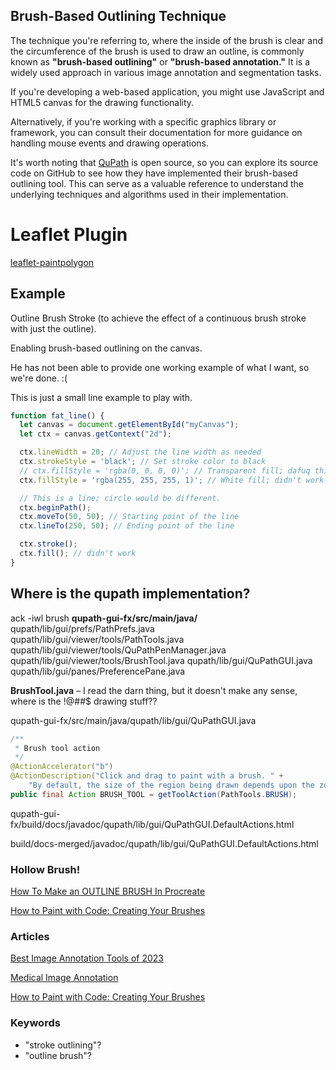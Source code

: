## Brush-Based Outlining Technique

The technique you're referring to, where the inside of the brush is clear and the circumference of the brush is used to draw an outline, is commonly known as **"brush-based outlining"** or **"brush-based annotation."** It is a widely used approach in various image annotation and segmentation tasks.

If you're developing a web-based application, you might use JavaScript and HTML5 canvas for the drawing functionality.

Alternatively, if you're working with a specific graphics library or framework, you can consult their documentation for more guidance on handling mouse events and drawing operations.

It's worth noting that [QuPath](https://github.com/qupath/qupath) is open source, so you can explore its source code on GitHub to see how they have implemented their brush-based outlining tool. This can serve as a valuable reference to understand the underlying techniques and algorithms used in their implementation.

# Leaflet Plugin

[leaflet-paintpolygon](https://github.com/tcoupin/leaflet-paintpolygon.git)

## Example

Outline Brush Stroke (to achieve the effect of a continuous brush stroke with just the outline).

Enabling brush-based outlining on the canvas.

He has not been able to provide one working example of what I want, so we're done. :(

This is just a small line example to play with.

```js
function fat_line() {
  let canvas = document.getElementById("myCanvas");
  let ctx = canvas.getContext("2d");

  ctx.lineWidth = 20; // Adjust the line width as needed
  ctx.strokeStyle = 'black'; // Set stroke color to black
  // ctx.fillStyle = 'rgba(0, 0, 0, 0)'; // Transparent fill; dafuq this do?
  ctx.fillStyle = 'rgba(255, 255, 255, 1)'; // White fill; didn't work

  // This is a line; circle would be different.
  ctx.beginPath();
  ctx.moveTo(50, 50); // Starting point of the line
  ctx.lineTo(250, 50); // Ending point of the line

  ctx.stroke();
  ctx.fill(); // didn't work
}
```

## Where is the qupath implementation?

ack -iwl brush
**qupath-gui-fx/src/main/java/**
qupath/lib/gui/prefs/PathPrefs.java
qupath/lib/gui/viewer/tools/PathTools.java
qupath/lib/gui/viewer/tools/QuPathPenManager.java
qupath/lib/gui/viewer/tools/BrushTool.java
qupath/lib/gui/QuPathGUI.java
qupath/lib/gui/panes/PreferencePane.java

**BrushTool.java** &ndash; I read the darn thing, but it doesn't make any sense, where is the !@##$ drawing stuff??

qupath-gui-fx/src/main/java/qupath/lib/gui/QuPathGUI.java

```java
/**
 * Brush tool action
 */
@ActionAccelerator("b")
@ActionDescription("Click and drag to paint with a brush. " +
    "By default, the size of the region being drawn depends upon the zoom level in the viewer.")
public final Action BRUSH_TOOL = getToolAction(PathTools.BRUSH);
```

qupath-gui-fx/build/docs/javadoc/qupath/lib/gui/QuPathGUI.DefaultActions.html

build/docs-merged/javadoc/qupath/lib/gui/QuPathGUI.DefaultActions.html

### Hollow Brush!

[How To Make an OUTLINE BRUSH In Procreate](https://youtu.be/VPZJTXhg5po)

[How to Paint with Code: Creating Your Brushes](https://library.superhi.com/posts/how-to-paint-with-code-creating-paintbrushes)

### Articles

[Best Image Annotation Tools of 2023](https://www.v7labs.com/blog/best-image-annotation-tools)

[Medical Image Annotation](https://www.v7labs.com/medical-imaging-annotation)

[How to Paint with Code: Creating Your Brushes](https://library.superhi.com/posts/how-to-paint-with-code-creating-paintbrushes)

### Keywords

* "stroke outlining"?
* "outline brush"?

<br>
